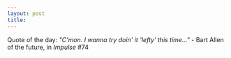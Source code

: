 ```yaml
---
layout: post
title: 
---
```


Quote of the day: <i>"C'mon. I wanna try doin' it 'lefty' this time..."</i> - Bart Allen of the future, in <i>Impulse</i> \#74
